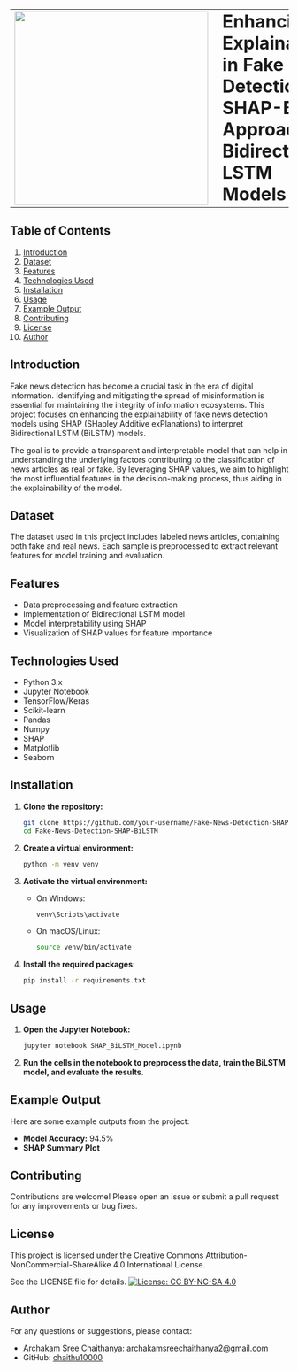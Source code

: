 <table>
  <tr>
    <td><img src="https://github.com/user-attachments/assets/cd21f26b-a70a-4511-b170-96c171ff7eb5" width="350" style="margin-right: 10;"></td>
    <td><h1 style="margin: 0;">Enhancing Explainability in Fake News Detection: A SHAP-Based Approach for Bidirectional LSTM Models</h1></td>
  </tr>
</table>

## Table of Contents
1. [Introduction](#introduction)
2. [Dataset](#dataset)
3. [Features](#features)
4. [Technologies Used](#technologies-used)
5. [Installation](#installation)
6. [Usage](#usage)
7. [Example Output](#example-output)
8. [Contributing](#contributing)
9. [License](#license)
10. [Author](#author)

## Introduction
Fake news detection has become a crucial task in the era of digital information. Identifying and mitigating the spread of misinformation is essential for maintaining the integrity of information ecosystems. This project focuses on enhancing the explainability of fake news detection models using SHAP (SHapley Additive exPlanations) to interpret Bidirectional LSTM (BiLSTM) models.

The goal is to provide a transparent and interpretable model that can help in understanding the underlying factors contributing to the classification of news articles as real or fake. By leveraging SHAP values, we aim to highlight the most influential features in the decision-making process, thus aiding in the explainability of the model.

## Dataset
The dataset used in this project includes labeled news articles, containing both fake and real news. Each sample is preprocessed to extract relevant features for model training and evaluation.

## Features
- Data preprocessing and feature extraction
- Implementation of Bidirectional LSTM model
- Model interpretability using SHAP
- Visualization of SHAP values for feature importance

## Technologies Used
- Python 3.x
- Jupyter Notebook
- TensorFlow/Keras
- Scikit-learn
- Pandas
- Numpy
- SHAP
- Matplotlib
- Seaborn

## Installation
1. **Clone the repository:**
    ```bash
    git clone https://github.com/your-username/Fake-News-Detection-SHAP-BiLSTM.git
    cd Fake-News-Detection-SHAP-BiLSTM
    ```

2. **Create a virtual environment:**
    ```bash
    python -m venv venv
    ```

3. **Activate the virtual environment:**
    - On Windows:
        ```bash
        venv\Scripts\activate
        ```
    - On macOS/Linux:
        ```bash
        source venv/bin/activate
        ```

4. **Install the required packages:**
    ```bash
    pip install -r requirements.txt
    ```

## Usage
1. **Open the Jupyter Notebook:**
    ```bash
    jupyter notebook SHAP_BiLSTM_Model.ipynb
    ```

2. **Run the cells in the notebook to preprocess the data, train the BiLSTM model, and evaluate the results.**

## Example Output
Here are some example outputs from the project:
- **Model Accuracy:** 94.5%
- **SHAP Summary Plot**

## Contributing
Contributions are welcome! Please open an issue or submit a pull request for any improvements or bug fixes.

## License

This project is licensed under the Creative Commons Attribution-NonCommercial-ShareAlike 4.0 International License.

See the LICENSE file for details. [![License: CC BY-NC-SA 4.0](https://img.shields.io/badge/License-CC%20BY--NC--SA%204.0-lightgrey.svg)](https://creativecommons.org/licenses/by-nc-sa/4.0/)
## Author
For any questions or suggestions, please contact:
- Archakam Sree Chaithanya: [archakamsreechaithanya2@gmail.com](mailto:archakamsreechaithanya2@gmail.com)
- GitHub: [chaithu10000](https://github.com/chaithu10000)
